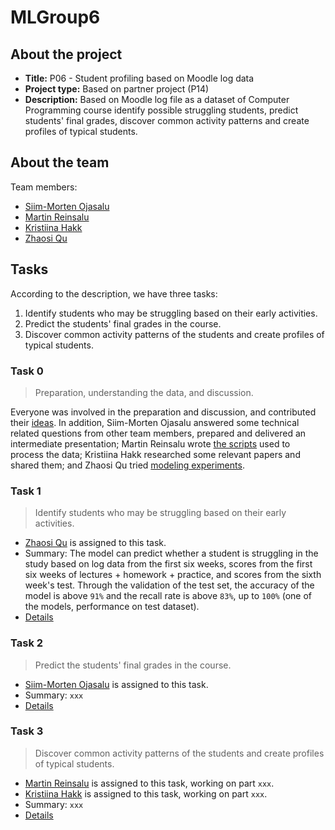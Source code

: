 # MLGroup6

## About the project

- **Title:** P06 - Student profiling based on Moodle log data
- **Project type:** Based on partner project (P14)
- **Description:** Based on Moodle log file as a dataset of Computer Programming course identify possible struggling students, predict students' final grades, discover common activity patterns and create profiles of typical students.

## About the team

Team members:

- [Siim-Morten Ojasalu](https://github.com/OjasaluS)
- [Martin Reinsalu](https://github.com/MartinUT)
- [Kristiina Hakk](https://github.com/kristiina-h)
- [Zhaosi Qu](https://github.com/chaosrun)

## Tasks

According to the description, we have three tasks:

1. Identify students who may be struggling based on their early activities.
2. Predict the students' final grades in the course.
3. Discover common activity patterns of the students and create profiles
of typical students.

### Task 0

> Preparation, understanding the data, and discussion.

Everyone was involved in the preparation and discussion, and contributed their [ideas](./task_0/ideas). In addition, Siim-Morten Ojasalu answered some technical related questions from other team members, prepared and delivered an intermediate presentation; Martin Reinsalu wrote [the scripts](./task_0/preprocessing) used to process the data; Kristiina Hakk researched some relevant papers and shared them; and Zhaosi Qu tried [modeling experiments](./task_0/first_try).

### Task 1

> Identify students who may be struggling based on their early activities.

- [Zhaosi Qu](https://github.com/chaosrun) is assigned to this task.
- Summary: The model can predict whether a student is struggling in the study based on log data from the first six weeks, scores from the first six weeks of lectures + homework + practice, and scores from the sixth week's test. Through the validation of the test set, the accuracy of the model is above `91%` and the recall rate is above `83%`, up to `100%` (one of the models, performance on test dataset).
- [Details](./task_1)

### Task 2

> Predict the students' final grades in the course.

- [Siim-Morten Ojasalu](https://github.com/OjasaluS) is assigned to this task.
- Summary: `xxx`
- [Details](./task_2)

### Task 3

> Discover common activity patterns of the students and create profiles
of typical students.

- [Martin Reinsalu](https://github.com/MartinUT) is assigned to this task, working on part `xxx`.
- [Kristiina Hakk](https://github.com/kristiina-h) is assigned to this task, working on part `xxx`.
- Summary: `xxx`
- [Details](./task_3)
